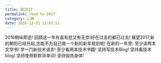 ```yaml
---
title: 致2017
permalink: road-to-2017 
category: 心路
date: 2016-12-31 21:07:51
---
```

2016稍纵即逝!
回顾这一年有喜有悲又有无奈!好在过去的都已过去!
展望2017,新的朝阳已经升起,怎能不为自己做一个新的新年规划呢!
在新的一年里:
至少读两本文学书!
学一门新技术语言!
至少看两本技术书籍!
坚持写技术Blog!
坚持看技术blog!
坚持使用默默背单词!
坚持锻炼身体!